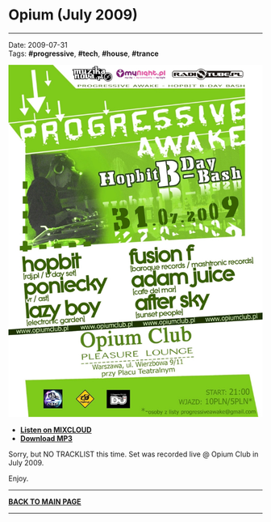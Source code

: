 # Opium (July 2009)

----

Date: 2009-07-31    
Tags: **#progressive**, **#tech**, **#house**, **#trance**

[![Shivioua - Opium (July 2009)](./images/opium-july-2009.jpg)](https://www.mixcloud.com/progressiveawake2010/opium-july-2009/)


* [**Listen on MIXCLOUD**](https://www.mixcloud.com/progressiveawake2010/opium-july-2009/)
* [**Download MP3**](https://1drv.ms/u/s!Alo3H0XlzdZxgUsgOC46xPQcvmr3?e=4f3XSb)  

Sorry, but NO TRACKLIST this time. Set was recorded live @ Opium Club in July 2009.

Enjoy.

----

[**BACK TO MAIN PAGE**](./README.md)

---- 

